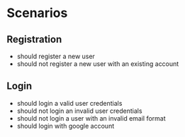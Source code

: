 # Scenarios

## Registration
- should register a new user
- should not register a new user with an existing account

## Login
- should login a valid user credentials
- should not login an invalid user credentials
- should not login a user with an invalid email format
- should login with google account